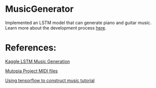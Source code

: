 # MusicGenerator

Implemented an LSTM model that can generate piano and guitar music. Learn more about the development process [here](https://www.canva.com/design/DAF54orkKw4/GHiqPZIscVxblPPqpttnww/view?utm_content=DAF54orkKw4&utm_campaign=designshare&utm_medium=link&utm_source=editor). 

# References:
[Kaggle LSTM Music Generation](https://www.kaggle.com/code/karnikakapoor/music-generation-lstm/input)

[Mutopia Project MIDI files](https://www.mutopiaproject.org/)

[Using tensorflow to construct music tutorial](https://www.datacamp.com/tutorial/using-tensorflow-to-compose-music)
